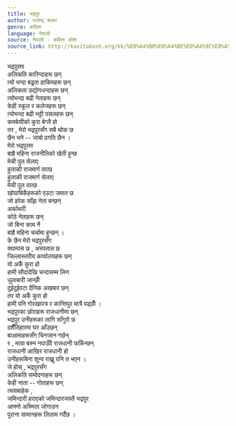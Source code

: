 ```yaml
---
title: भद्रपुर
author: राजेन्द्र शलभ
genre: कविता
language: नेपाली
source: नेपाली - कविता कोश
source_link: http://kavitakosh.org/kk/%E0%A4%B0%E0%A4%BE%E0%A4%9C%E0%A5%87%E0%A4%A8%E0%A5%8D%E0%A4%A6%E0%A5%8D%E0%A4%B0_%E0%A4%B6%E0%A4%B2%E0%A4%AD
---
```


भद्रपुरमा  
अलिकति कारिन्दाहरू छन्  
त्यो भन्दा बढ्रता हाकिमहरू छन्  
अलिकता उद्योगधन्दाहरू छन्  
त्योभन्दा बढी नेताहरू छन्  
केही स्कूल र कलेजहरू छन्  
त्योभन्दा बढी भट्टी पसलहरू छन्  
कमबेसीको कुरा बेग्लै हो  
तर , मेरो भद्रपुरसँग सबै थोक छ  
छैन भने -- जाबो प्रगति छैन ।  
मेरो भद्रपुरमा  
बाह्रै महिना राजनीतिको खेती हुन्छ  
मेची पुल सेलाए  
हुलाकी राजमार्ग तात्छ  
हुलाकी राजमार्ग सेलाए  
मेची पूल तात्छ  
खोयाबिर्केहरूको एउटा जमात छ  
जो हरेक साँझ नेता बन्छन्  
अर्काथरी  
कोठे नेताहरू छन्  
जो बिना काम नै  
बाह्रै महिना चर्चामा हुन्छन् ।  
के छैन मेरो भद्रपुरसँग  
क्याम्पस छ , अस्पताल छ  
जिल्लास्तरीय कार्यालयहरू छन्  
यो अर्कै कुरा हो  
हामी सौदादेखि चन्दासम्म लिन  
धुलाबारी जान्छौँ  
दुईदुईवटा दैनिक अखबार छन्  
तर यो अर्कै कुरा हो  
हामी पनि गोरखापत्र र कान्तिपुर मात्रै पढ्छौँ ।  
भद्रपुरका छोराहरू राजधानीमा छन्  
भद्रपुर उनीहरूका लागि साँगुरो छ  
दशैँतिहारमा घर आँउछन्  
बाआमाहरूसँग चिनजान गर्छन्  
र , माया बस्न नपाउँदै राजधानी फर्किन्छन्  
राजधानी आखिर राजधानी हो  
उनीहरूबिना शून्य राख्नु पनि त भएन ।  
जे होस् , भद्रपुरसँग  
अलिकति सम्वेदनाहरू छन्  
केही नाता -- गोताहरू छन्  
त्यसबाहेक ,  
जमिन्दारी हराएको जमिन्दारजस्तै भद्रपुर  
आफ्नो अस्मिता जोगाउन  
पुराना सामानहरू लिलाम गर्दैछ ।
